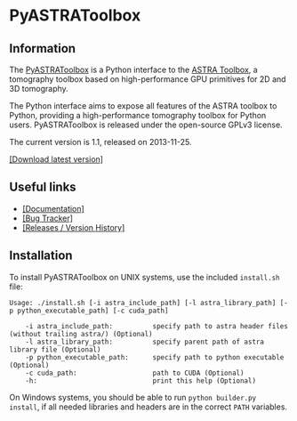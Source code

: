 PyASTRAToolbox
==============

## Information
The [PyASTRAToolbox](http://dmpelt.github.io/pyastratoolbox/) is a Python interface to the [ASTRA Toolbox](https://code.google.com/p/astra-toolbox/),
a tomography toolbox based on high-performance GPU primitives for 2D and 3D tomography.

The Python interface aims to expose all features of the ASTRA toolbox to Python, providing a high-performance
tomography toolbox for Python users. PyASTRAToolbox is released under the open-source GPLv3 license.

The current version is 1.1, released on 2013-11-25.

[\[Download latest version\]](https://github.com/dmpelt/pyastratoolbox/releases/latest)

## Useful links
* [\[Documentation\]](http://dmpelt.github.io/pyastratoolbox/doc/index.html)
* [\[Bug Tracker\]](https://github.com/dmpelt/pyastratoolbox/issues)
* [\[Releases / Version History\]](https://github.com/dmpelt/pyastratoolbox/releases)

## Installation
To install PyASTRAToolbox on UNIX systems, use the included `install.sh` file:

    Usage: ./install.sh [-i astra_include_path] [-l astra_library_path] [-p python_executable_path] [-c cuda_path]

        -i astra_include_path:          specify path to astra header files (without trailing astra/) (Optional)
        -l astra_library_path:          specify parent path of astra library file (Optional)
        -p python_executable_path:      specify path to python executable (Optional)
        -c cuda_path:                   path to CUDA (Optional)
        -h:                             print this help (Optional)

On Windows systems, you should be able to run `python builder.py install`, if all needed libraries and headers are in
the correct `PATH` variables.
